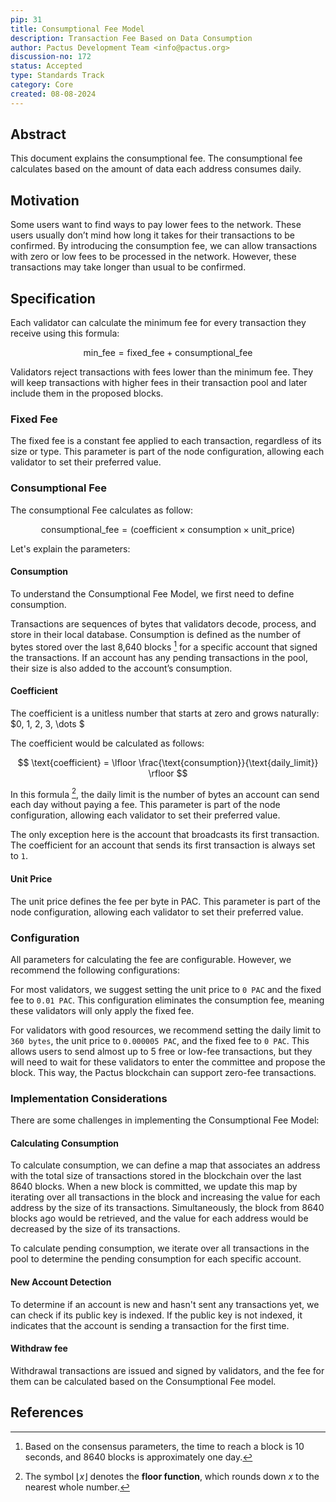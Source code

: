 ```yaml
---
pip: 31
title: Consumptional Fee Model
description: Transaction Fee Based on Data Consumption
author: Pactus Development Team <info@pactus.org>
discussion-no: 172
status: Accepted
type: Standards Track
category: Core
created: 08-08-2024
---
```


## Abstract

This document explains the consumptional fee.
The consumptional fee calculates based on the amount of data each address consumes daily.

## Motivation

Some users want to find ways to pay lower fees to the network.
These users usually don’t mind how long it takes for their transactions to be confirmed.
By introducing the consumption fee, we can allow transactions with zero or low fees to be processed in the network.
However, these transactions may take longer than usual to be confirmed.

## Specification

Each validator can calculate the minimum fee for every transaction they receive using this formula:

$$
\text{min_fee} = \text{fixed_fee} + \text{consumptional_fee}
$$

Validators reject transactions with fees lower than the minimum fee.
They will keep transactions with higher fees in their transaction pool and later include them in the proposed blocks.

### Fixed Fee

The fixed fee is a constant fee applied to each transaction, regardless of its size or type.
This parameter is part of the node configuration, allowing each validator to set their preferred value.

### Consumptional Fee

The consumptional Fee calculates as follow:

$$
\text{consumptional_fee} = ( \text{coefficient} \times \text{consumption} \times \text{unit_price} )
$$

Let's explain the parameters:

#### Consumption

To understand the Consumptional Fee Model, we first need to define consumption.

Transactions are sequences of bytes that validators decode, process, and store in their local database.
Consumption is defined as the number of bytes stored over the last 8,640 blocks [^1]
for a specific account that signed the transactions.
If an account has any pending transactions in the pool, their size is also added to the account’s consumption.

#### Coefficient

The coefficient is a unitless number that starts at zero and grows naturally: $0, 1, 2, 3, \dots $

The coefficient would be calculated as follows:

$$
\text{coefficient} = \lfloor \frac{\text{consumption}}{\text{daily_limit}} \rfloor
$$

In this formula [^2], the daily limit is the number of bytes an account can send each day without paying a fee.
This parameter is part of the node configuration, allowing each validator to set their preferred value.

The only exception here is the account that broadcasts its first transaction.
The coefficient for an account that sends its first transaction is always set to `1`.

#### Unit Price

The unit price defines the fee per byte in PAC.
This parameter is part of the node configuration, allowing each validator to set their preferred value.

### Configuration

All parameters for calculating the fee are configurable.
However, we recommend the following configurations:

For most validators, we suggest setting the unit price to `0 PAC` and the fixed fee to `0.01 PAC`.
This configuration eliminates the consumption fee, meaning these validators will only apply the fixed fee.

For validators with good resources, we recommend setting the daily limit to `360 bytes`,
the unit price to `0.000005 PAC`, and the fixed fee to `0 PAC`.
This allows users to send almost up to 5 free or low-fee transactions,
but they will need to wait for these validators to enter the committee and propose the block.
This way, the Pactus blockchain can support zero-fee transactions.

### Implementation Considerations

There are some challenges in implementing the Consumptional Fee Model:

#### Calculating Consumption

To calculate consumption, we can define a map that associates an address with
the total size of transactions stored in the blockchain over the last 8640 blocks.
When a new block is committed, we update this map by iterating over all transactions in the block and
increasing the value for each address by the size of its transactions.
Simultaneously, the block from 8640 blocks ago would be retrieved,
and the value for each address would be decreased by the size of its transactions.

To calculate pending consumption, we iterate over all transactions in the pool
to determine the pending consumption for each specific account.

#### New Account Detection

To determine if an account is new and hasn't sent any transactions yet,
we can check if its public key is indexed. If the public key is not indexed,
it indicates that the account is sending a transaction for the first time.

#### Withdraw fee

Withdrawal transactions are issued and signed by validators,
and the fee for them can be calculated based on the Consumptional Fee model.

## References

[^1]: Based on the consensus parameters, the time to reach a block is 10 seconds,
    and 8640 blocks is approximately one day.

[^2]: The symbol $\lfloor x \rfloor$ denotes the **floor function**,
    which rounds down $x$ to the nearest whole number.
